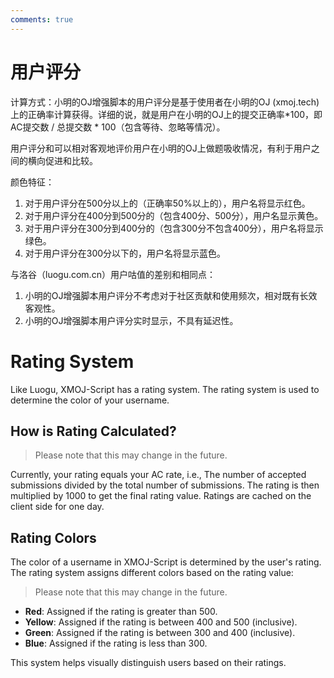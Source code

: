 ```yaml
---
comments: true
---
```

# 用户评分

计算方式：小明的OJ增强脚本的用户评分是基于使用者在小明的OJ (xmoj.tech) 上的正确率计算获得。详细的说，就是用户在小明的OJ上的提交正确率*100，即AC提交数 / 总提交数 * 100（包含等待、忽略等情况）。

用户评分和可以相对客观地评价用户在小明的OJ上做题吸收情况，有利于用户之间的横向促进和比较。

颜色特征：

1. 对于用户评分在500分以上的（正确率50%以上的），用户名将显示红色。
2. 对于用户评分在400分到500分的（包含400分、500分），用户名显示黄色。
3. 对于用户评分在300分到400分的（包含300分不包含400分），用户名将显示绿色。
4. 对于用户评分在300分以下的，用户名将显示蓝色。

与洛谷（luogu.com.cn）用户咕值的差别和相同点：

1. 小明的OJ增强脚本用户评分不考虑对于社区贡献和使用频次，相对既有长效客观性。
2. 小明的OJ增强脚本用户评分实时显示，不具有延迟性。

# Rating System

Like Luogu, XMOJ-Script has a rating system. The rating system is used to determine the color of your username.

## How is Rating Calculated?
> Please note that this may change in the future.

Currently, your rating equals your AC rate, i.e.,
The number of accepted submissions divided by the total number of submissions. The rating is then multiplied by 1000
to get the final rating value.
Ratings are cached on the client side for one day.


## Rating Colors

The color of a username in XMOJ-Script is determined by the user's rating. The rating system assigns different colors based on the rating value:

> Please note that this may change in the future.
- **Red**: Assigned if the rating is greater than 500.
- **Yellow**: Assigned if the rating is between 400 and 500 (inclusive).
- **Green**: Assigned if the rating is between 300 and 400 (inclusive).
- **Blue**: Assigned if the rating is less than 300.

This system helps visually distinguish users based on their ratings.
